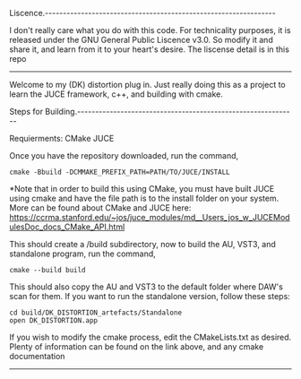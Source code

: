 
Liscence.----------------------------------------------------------------

I don't really care what you do with this code. For technicality purposes, it is
released under the GNU General Public Liscence v3.0. So modify it and share it, 
and learn from it to your heart's desire. The liscense detail is in this repo 

--------------------------------------------------------------------------------

Welcome to my (DK) distortion plug in. Just really doing this as a project to 
learn the JUCE framework, c++, and building with cmake. 

Steps for Building.-------------------------------------------------------------

Requierments:
CMake
JUCE

Once you have the repository downloaded, run the command,

    cmake -Bbuild -DCMMAKE_PREFIX_PATH=PATH/TO/JUCE/INSTALL

*Note that in order to build this using CMake, you must have built JUCE using 
cmake and have the file path is to the install folder on your system. More can
be found about CMake and JUCE here: https://ccrma.stanford.edu/~jos/juce_modules/md__Users_jos_w_JUCEModulesDoc_docs_CMake_API.html

This should create a /build subdirectory, now to build the AU, VST3, and 
standalone program, run the command,

    cmake --build build

This should also copy the AU and VST3 to the default folder where DAW's scan for
them. 
If you want to run the standalone version, follow these steps:

    cd build/DK_DISTORTION_artefacts/Standalone
    open DK_DISTORTION.app

If you wish to modify the cmake process, edit the CMakeLists.txt as desired. 
Plenty of information can be found on the link above, and any cmake documentation

--------------------------------------------------------------------------------

